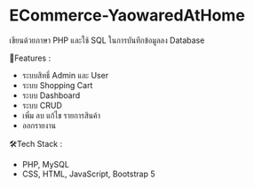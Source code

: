 # ECommerce-YaowaredAtHome
เขียนด้วยภาษา PHP และใช้ SQL ในการบันทึกข้อมูลลง Database

📌Features :
- ระบบสิทธิ์ Admin และ User
- ระบบ Shopping Cart
- ระบบ Dashboard
- ระบบ CRUD
- เพิ่ม ลบ แก้ไข รายการสินค้า
- ออกรายงาน

🛠️Tech Stack : 
- PHP, MySQL
- CSS, HTML, JavaScript, Bootstrap 5
